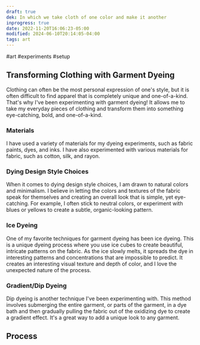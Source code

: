 ```yaml
---
draft: true
dek: In which we take cloth of one color and make it another
inprogress: true
date: 2022-11-20T16:06:23-05:00
modified: 2024-06-10T20:14:05-04:00
tags: art
---
```


#art #experiments #setup

## Transforming Clothing with Garment Dyeing

Clothing can often be the most personal expression of one's style, but it is often difficult to find apparel that is completely unique and one-of-a-kind. That's why I've been experimenting with garment dyeing! It allows me to take my everyday pieces of clothing and transform them into something eye-catching, bold, and one-of-a-kind.

### Materials

I have used a variety of materials for my dyeing experiments, such as fabric paints, dyes, and inks. I have also experimented with various materials for fabric, such as cotton, silk, and rayon.

### Dying Design Style Choices

When it comes to dying design style choices, I am drawn to natural colors and minimalism. I believe in letting the colors and textures of the fabric speak for themselves and creating an overall look that is simple, yet eye-catching. For example, I often stick to neutral colors, or experiment with blues or yellows to create a subtle, organic-looking pattern.

### Ice Dyeing

One of my favorite techniques for garment dyeing has been ice dyeing. This is a unique dyeing process where you use ice cubes to create beautiful, intricate patterns on the fabric. As the ice slowly melts, it spreads the dye in interesting patterns and concentrations that are impossible to predict. It creates an interesting visual texture and depth of color, and I love the unexpected nature of the process.

### Gradient/Dip Dyeing

Dip dyeing is another technique I've been experimenting with. This method involves submerging the entire garment, or parts of the garment, in a dye bath and then gradually pulling the fabric out of the oxidizing dye to create a gradient effect. It's a great way to add a unique look to any garment.

## Process